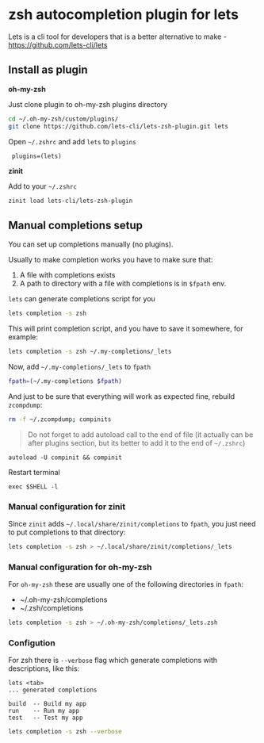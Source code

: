 # zsh autocompletion plugin for lets

Lets is a cli tool for developers that is a better alternative to make - https://github.com/lets-cli/lets

## Install as plugin

**oh-my-zsh**

Just clone plugin to oh-my-zsh plugins directory

```sh
cd ~/.oh-my-zsh/custom/plugins/
git clone https://github.com/lets-cli/lets-zsh-plugin.git lets
```

Open `~/.zshrc` and add `lets` to `plugins`

```shell script
 plugins=(lets)
```

**zinit**

Add to your `~/.zshrc`

```sh
zinit load lets-cli/lets-zsh-plugin
```

## Manual completions setup

You can set up completions manually (no plugins).

Usually to make completion works you have to make sure that:

1. A file with completions exists
2. A path to directory with a file with completions is in `$fpath` env.

`lets` can generate completions script for you

```bash
lets completion -s zsh
```
This will print completion script, and you have to save it somewhere, for example:

```bash
lets completion -s zsh ~/.my-completions/_lets
```

Now, add `~/.my-completions/_lets` to `fpath`

```bash
fpath=(~/.my-completions $fpath)
```

And just to be sure that everything will work as expected fine, rebuild `zcompdump`:

```bash
rm -f ~/.zcompdump; compinits
```

> Do not forget to add autoload call to the end of file (it actually can be after plugins section, but its better to add it to the end of `~/.zshrc`)

```shell script
autoload -U compinit && compinit
```

Restart terminal

```shell script
exec $SHELL -l
```


### Manual configuration for zinit

Since `zinit` adds `~/.local/share/zinit/completions` to `fpath`, you just need to put completions to that directory:

```sh
lets completion -s zsh > ~/.local/share/zinit/completions/_lets
```

### Manual configuration for oh-my-zsh

For `oh-my-zsh` these are usually one of the following directories in `fpath`:

- ~/.oh-my-zsh/completions
- ~/.zsh/completions 

```sh
lets completion -s zsh > ~/.oh-my-zsh/completions/_lets.zsh
```

### Configution
For zsh there is `--verbose` flag which generate completions with descriptions, like this:

```shell script
lets <tab>
... generated completions

build  -- Build my app
run    -- Run my app
test   -- Test my app
```

```bash
lets completion -s zsh --verbose
```